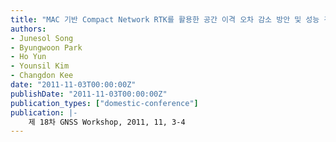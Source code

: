 ```yaml
---
title: "MAC 기반 Compact Network RTK를 활용한 공간 이격 오차 감소 방안 및 성능 검증"
authors:
- Junesol Song
- Byungwoon Park
- Ho Yun
- Younsil Kim
- Changdon Kee
date: "2011-11-03T00:00:00Z"
publishDate: "2011-11-03T00:00:00Z"
publication_types: ["domestic-conference"]
publication: |-
    제 18차 GNSS Workshop, 2011, 11, 3-4
---
```

